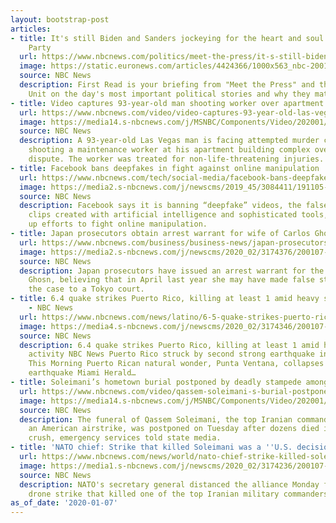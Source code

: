 ```yaml
---
layout: bootstrap-post
articles:
- title: It's still Biden and Sanders jockeying for the heart and soul of the Democratic
    Party
  url: https://www.nbcnews.com/politics/meet-the-press/it-s-still-biden-sanders-jockeying-heart-soul-democratic-party-n1111696
  image: https://static.euronews.com/articles/4424366/1000x563_nbc-200107-biden-sanders-mn-0825_7b57feaa3c7b4a07df81d6f0871e1daa.jpg
  source: NBC News
  description: First Read is your briefing from "Meet the Press" and the NBC Political
    Unit on the day's most important political stories and why they matter.
- title: Video captures 93-year-old man shooting worker over apartment dispute
  url: https://www.nbcnews.com/video/video-captures-93-year-old-las-vegas-man-shooting-worker-over-apartment-dispute-76189253760
  image: https://media14.s-nbcnews.com/j/MSNBC/Components/Video/202001/f_tov_elderly_shooting_200107.nbcnews-fp-1200-630.jpg
  source: NBC News
  description: A 93-year-old Las Vegas man is facing attempted murder charges after
    shooting a maintenance worker at his apartment building complex over a water damage
    dispute. The worker was treated for non-life-threatening injuries.
- title: Facebook bans deepfakes in fight against online manipulation
  url: https://www.nbcnews.com/tech/social-media/facebook-bans-deepfakes-fight-against-online-manipulation-n1111676
  image: https://media2.s-nbcnews.com/j/newscms/2019_45/3084411/191105-facebook-mn-1005_3676a83b597d89e44e12b7965b874a57.nbcnews-fp-1200-630.jpg
  source: NBC News
  description: Facebook says it is banning “deepfake” videos, the false but realistic
    clips created with artificial intelligence and sophisticated tools, as it steps
    up efforts to fight online manipulation.
- title: Japan prosecutors obtain arrest warrant for wife of Carlos Ghosn
  url: https://www.nbcnews.com/business/business-news/japan-prosecutors-obtain-arrest-warrant-wife-carlos-ghosn-n1111681
  image: https://media2.s-nbcnews.com/j/newscms/2020_02/3174376/200107-ghosn-carole-mc-1253_75828baaec9b6c2272b5a73be345c599.nbcnews-fp-1200-630.JPG
  source: NBC News
  description: Japan prosecutors have issued an arrest warrant for the wife of Carlos
    Ghosn, believing that in April last year she may have made false statements about
    the case to a Tokyo court.
- title: 6.4 quake strikes Puerto Rico, killing at least 1 amid heavy seismic activity
    - NBC News
  url: https://www.nbcnews.com/news/latino/6-5-quake-strikes-puerto-rico-amid-heavy-seismic-activity-n1111666
  image: https://media4.s-nbcnews.com/j/newscms/2020_02/3174346/200107-puerto-rico-mn-0740_9192cd6a2eb16009e17a3c036d3e1780.nbcnews-fp-1200-630.jpg
  source: NBC News
  description: 6.4 quake strikes Puerto Rico, killing at least 1 amid heavy seismic
    activity NBC News Puerto Rico struck by second strong earthquake in two days CBS
    This Morning Puerto Rican natural wonder, Punta Ventana, collapses amid 5.8 magnitude
    earthquake Miami Herald…
- title: Soleimani’s hometown burial postponed by deadly stampede among mourners
  url: https://www.nbcnews.com/video/qassem-soleimani-s-burial-postponed-by-stampede-in-kerman-iran-76182085636
  image: https://media14.s-nbcnews.com/j/MSNBC/Components/Video/202001/AFP_1NI46A.nbcnews-fp-1200-630.jpg
  source: NBC News
  description: The funeral of Qassem Soleimani, the top Iranian commander killed in
    an American airstrike, was postponed on Tuesday after dozens died in a stampede
    crush, emergency services told state media.
- title: 'NATO chief: Strike that killed Soleimani was a ''U.S. decision'''
  url: https://www.nbcnews.com/news/world/nato-chief-strike-killed-soleimani-was-u-s-decision-n1111661
  image: https://media1.s-nbcnews.com/j/newscms/2020_02/3174236/200107-nato-mc-946_a79917d28b3c16e5b3c0fb5cf36814f1.nbcnews-fp-1200-630.JPG
  source: NBC News
  description: NATO's secretary general distanced the alliance Monday from a U.S.
    drone strike that killed one of the top Iranian military commanders last week.
as_of_date: '2020-01-07'
---
```


